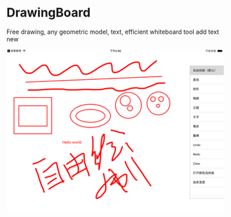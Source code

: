 # DrawingBoard
Free drawing, any geometric model, text, efficient whiteboard tool
add text new

![IMG_0006.PNG](./IMG_0006.PNG)

